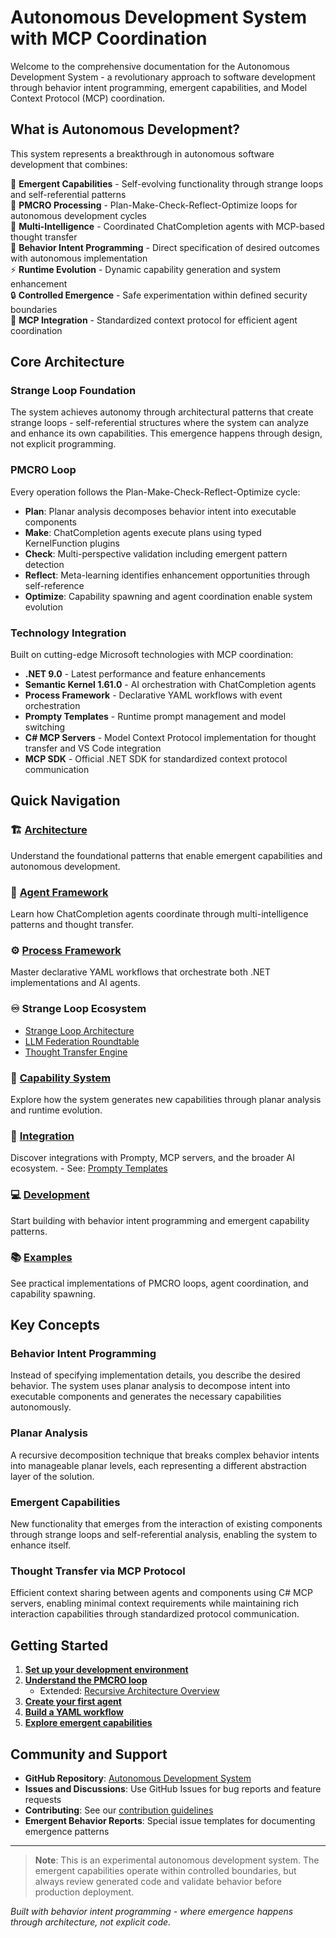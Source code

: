 # Autonomous Development System with MCP Coordination

Welcome to the comprehensive documentation for the Autonomous Development System - a revolutionary approach to software development through behavior intent programming, emergent capabilities, and Model Context Protocol (MCP) coordination.

## What is Autonomous Development?

This system represents a breakthrough in autonomous software development that combines:

🧠 **Emergent Capabilities** - Self-evolving functionality through strange loops and self-referential patterns  
🔄 **PMCRO Processing** - Plan-Make-Check-Reflect-Optimize loops for autonomous development cycles  
🤖 **Multi-Intelligence** - Coordinated ChatCompletion agents with MCP-based thought transfer  
📝 **Behavior Intent Programming** - Direct specification of desired outcomes with autonomous implementation  
⚡ **Runtime Evolution** - Dynamic capability generation and system enhancement  
🔒 **Controlled Emergence** - Safe experimentation within defined security boundaries  
🔗 **MCP Integration** - Standardized context protocol for efficient agent coordination  

## Core Architecture

### Strange Loop Foundation
The system achieves autonomy through architectural patterns that create strange loops - self-referential structures where the system can analyze and enhance its own capabilities. This emergence happens through design, not explicit programming.

### PMCRO Loop
Every operation follows the Plan-Make-Check-Reflect-Optimize cycle:
- **Plan**: Planar analysis decomposes behavior intent into executable components
- **Make**: ChatCompletion agents execute plans using typed KernelFunction plugins  
- **Check**: Multi-perspective validation including emergent pattern detection
- **Reflect**: Meta-learning identifies enhancement opportunities through self-reference
- **Optimize**: Capability spawning and agent coordination enable system evolution

### Technology Integration
Built on cutting-edge Microsoft technologies with MCP coordination:
- **.NET 9.0** - Latest performance and feature enhancements
- **Semantic Kernel 1.61.0** - AI orchestration with ChatCompletion agents
- **Process Framework** - Declarative YAML workflows with event orchestration
- **Prompty Templates** - Runtime prompt management and model switching
- **C# MCP Servers** - Model Context Protocol implementation for thought transfer and VS Code integration
- **MCP SDK** - Official .NET SDK for standardized context protocol communication

## Quick Navigation

### 🏗️ [Architecture](architecture/overview.md)
Understand the foundational patterns that enable emergent capabilities and autonomous development.

### 🤖 [Agent Framework](agents/chatcompletion-agents.md)  
Learn how ChatCompletion agents coordinate through multi-intelligence patterns and thought transfer.

### ⚙️ [Process Framework](process/yaml-workflows.md)
Master declarative YAML workflows that orchestrate both .NET implementations and AI agents.

### ♾️ Strange Loop Ecosystem
- [Strange Loop Architecture](architecture/strange-loop-ecosystem.md)
- [LLM Federation Roundtable](architecture/llm-federation.md)
- [Thought Transfer Engine](architecture/thought-transfer-engine.md)

### 🚀 [Capability System](capabilities/intent-analysis.md)
Explore how the system generates new capabilities through planar analysis and runtime evolution.

### 🔗 [Integration](integration/semantic-kernel.md)
Discover integrations with Prompty, MCP servers, and the broader AI ecosystem.
	- See: [Prompty Templates](integration/prompty-templates.md)

### 💻 [Development](development/getting-started.md)
Start building with behavior intent programming and emergent capability patterns.

### 📚 [Examples](examples/basic-pmcro.md)
See practical implementations of PMCRO loops, agent coordination, and capability spawning.

## Key Concepts

### Behavior Intent Programming
Instead of specifying implementation details, you describe the desired behavior. The system uses planar analysis to decompose intent into executable components and generates the necessary capabilities autonomously.

### Planar Analysis
A recursive decomposition technique that breaks complex behavior intents into manageable planar levels, each representing a different abstraction layer of the solution.

### Emergent Capabilities
New functionality that emerges from the interaction of existing components through strange loops and self-referential analysis, enabling the system to enhance itself.

### Thought Transfer via MCP Protocol
Efficient context sharing between agents and components using C# MCP servers, enabling minimal context requirements while maintaining rich interaction capabilities through standardized protocol communication.

## Getting Started

1. **[Set up your development environment](development/getting-started.md)**
2. **[Understand the PMCRO loop](architecture/pmcro-loop.md)**
	- Extended: [Recursive Architecture Overview](architecture/recursive-architecture-overview.md)
3. **[Create your first agent](agents/chatcompletion-agents.md)**
4. **[Build a YAML workflow](process/yaml-workflows.md)**
5. **[Explore emergent capabilities](capabilities/emergent-generation.md)**

## Community and Support

- **GitHub Repository**: [Autonomous Development System](https://github.com/yourusername/AutonomousDevelopmentSystem)
- **Issues and Discussions**: Use GitHub Issues for bug reports and feature requests
- **Contributing**: See our [contribution guidelines](.github/CONTRIBUTING.md)
- **Emergent Behavior Reports**: Special issue templates for documenting emergence patterns

---

> **Note**: This is an experimental autonomous development system. The emergent capabilities operate within controlled boundaries, but always review generated code and validate behavior before production deployment.

*Built with behavior intent programming - where emergence happens through architecture, not explicit code.*
